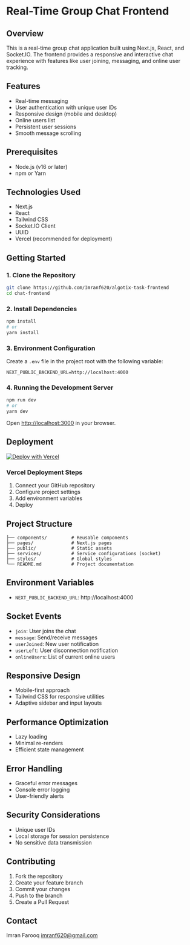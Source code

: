 # Real-Time Group Chat Frontend

## Overview
This is a real-time group chat application built using Next.js, React, and Socket.IO. The frontend provides a responsive and interactive chat experience with features like user joining, messaging, and online user tracking.

## Features
- Real-time messaging
- User authentication with unique user IDs
- Responsive design (mobile and desktop)
- Online users list
- Persistent user sessions
- Smooth message scrolling

## Prerequisites
- Node.js (v16 or later)
- npm or Yarn

## Technologies Used
- Next.js
- React
- Tailwind CSS
- Socket.IO Client
- UUID
- Vercel (recommended for deployment)

## Getting Started

### 1. Clone the Repository
```bash
git clone https://github.com/Imranf620/algotix-task-frontend
cd chat-frontend
```

### 2. Install Dependencies
```bash
npm install
# or
yarn install
```

### 3. Environment Configuration
Create a `.env` file in the project root with the following variable:
```
NEXT_PUBLIC_BACKEND_URL=http://localhost:4000
```

### 4. Running the Development Server
```bash
npm run dev
# or
yarn dev
```

Open [http://localhost:3000](http://localhost:3000) in your browser.

## Deployment
[![Deploy with Vercel](https://vercel.com/button)](https://vercel.com/new)

### Vercel Deployment Steps
1. Connect your GitHub repository
2. Configure project settings
3. Add environment variables
4. Deploy

## Project Structure
```
├── components/         # Reusable components
├── pages/              # Next.js pages
├── public/             # Static assets
├── services/           # Service configurations (socket)
├── styles/             # Global styles
└── README.md           # Project documentation
```

## Environment Variables
- `NEXT_PUBLIC_BACKEND_URL`: http://localhost:4000

## Socket Events
- `join`: User joins the chat
- `message`: Send/receive messages
- `userJoined`: New user notification
- `userLeft`: User disconnection notification
- `onlineUsers`: List of current online users

## Responsive Design
- Mobile-first approach
- Tailwind CSS for responsive utilities
- Adaptive sidebar and input layouts

## Performance Optimization
- Lazy loading
- Minimal re-renders
- Efficient state management

## Error Handling
- Graceful error messages
- Console error logging
- User-friendly alerts

## Security Considerations
- Unique user IDs
- Local storage for session persistence
- No sensitive data transmission

## Contributing
1. Fork the repository
2. Create your feature branch
3. Commit your changes
4. Push to the branch
5. Create a Pull Request


## Contact
Imran Farooq
imranf620@gmail.com